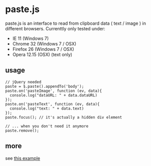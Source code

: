 paste.js
=====

paste.js is an interface to read from clipboard data ( text / image ) in different browsers. Currenttly only tested under: 

* IE 11 (Windows 7)
* Chrome 32 (Windows 7 / OSX)
* Firefox 26 (Windows 7 / OSX)
* Opera 12.15 (OSX) (text only)

usage
-----

```
// jQuery needed
paste = $.paste().appendTo('body');
paste.on('pasteImage', function (ev, data){
  console.log("dataURL: " + data.dataURL)
});
paste.on('pasteText', function (ev, data){
  console.log("text: " + data.text)
});
paste.focus(); // it's actually a hidden div element

// ... when you don't need it anymore
paste.remove();
```

more
-----

see [this example](http://puffant.github.io/paste.js/)
